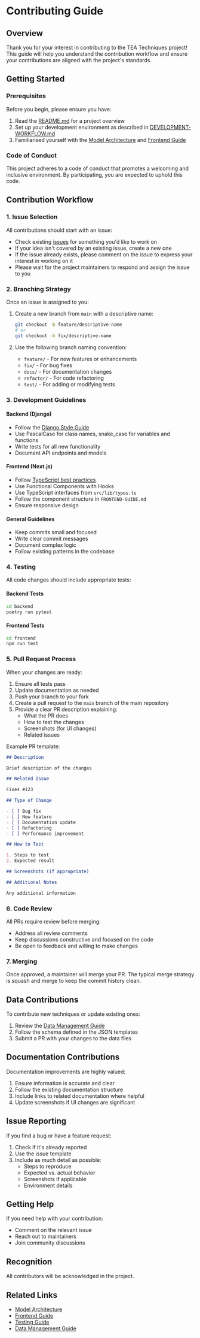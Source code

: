 # Contributing Guide

## Overview

Thank you for your interest in contributing to the TEA Techniques project! This guide will help you understand the contribution workflow and ensure your contributions are aligned with the project's standards.

## Getting Started

### Prerequisites

Before you begin, please ensure you have:

1. Read the [README.md](README.md) for a project overview
2. Set up your development environment as described in [DEVELOPMENT-WORKFLOW.md](docs/DEVELOPMENT-WORKFLOW.md)
3. Familiarised yourself with the [Model Architecture](docs/MODEL-ARCHITECTURE.md) and [Frontend Guide](docs/FRONTEND-GUIDE.md)

### Code of Conduct

This project adheres to a code of conduct that promotes a welcoming and inclusive environment. By participating, you are expected to uphold this code.

## Contribution Workflow

### 1. Issue Selection

All contributions should start with an issue:

- Check existing [issues](https://github.com/chrisdburr/tea-techniques/issues) for something you'd like to work on
- If your idea isn't covered by an existing issue, create a new one
- If the issue already exists, please comment on the issue to express your interest in working on it
- Please wait for the project maintainers to respond and assign the issue to you

### 2. Branching Strategy

Once an issue is assigned to you:

1. Create a new branch from `main` with a descriptive name:

   ```bash
   git checkout -b feature/descriptive-name
   # or
   git checkout -b fix/descriptive-name
   ```

2. Use the following branch naming convention:
   - `feature/` - For new features or enhancements
   - `fix/` - For bug fixes
   - `docs/` - For documentation changes
   - `refactor/` - For code refactoring
   - `test/` - For adding or modifying tests

### 3. Development Guidelines

#### Backend (Django)

- Follow the [Django Style Guide](https://docs.djangoproject.com/en/dev/internals/contributing/writing-code/coding-style/)
- Use PascalCase for class names, snake_case for variables and functions
- Write tests for all new functionality
- Document API endpoints and models

#### Frontend (Next.js)

- Follow [TypeScript best practices](https://www.typescriptlang.org/docs/handbook/declaration-files/do-s-and-don-ts.html)
- Use Functional Components with Hooks
- Use TypeScript interfaces from `src/lib/types.ts`
- Follow the component structure in `FRONTEND-GUIDE.md`
- Ensure responsive design

#### General Guidelines

- Keep commits small and focused
- Write clear commit messages
- Document complex logic
- Follow existing patterns in the codebase

### 4. Testing

All code changes should include appropriate tests:

#### Backend Tests

```bash
cd backend
poetry run pytest
```

#### Frontend Tests

```bash
cd frontend
npm run test
```

### 5. Pull Request Process

When your changes are ready:

1. Ensure all tests pass
2. Update documentation as needed
3. Push your branch to your fork
4. Create a pull request to the `main` branch of the main repository
5. Provide a clear PR description explaining:
   - What the PR does
   - How to test the changes
   - Screenshots (for UI changes)
   - Related issues

Example PR template:

```markdown
## Description

Brief description of the changes

## Related Issue

Fixes #123

## Type of Change

- [ ] Bug fix
- [ ] New feature
- [ ] Documentation update
- [ ] Refactoring
- [ ] Performance improvement

## How to Test

1. Steps to test
2. Expected result

## Screenshots (if appropriate)

## Additional Notes

Any additional information
```

### 6. Code Review

All PRs require review before merging:

- Address all review comments
- Keep discussions constructive and focused on the code
- Be open to feedback and willing to make changes

### 7. Merging

Once approved, a maintainer will merge your PR. The typical merge strategy is squash and merge to keep the commit history clean.

## Data Contributions

To contribute new techniques or update existing ones:

1. Review the [Data Management Guide](docs/DATA-MANAGEMENT.md)
2. Follow the schema defined in the JSON templates
3. Submit a PR with your changes to the data files

## Documentation Contributions

Documentation improvements are highly valued:

1. Ensure information is accurate and clear
2. Follow the existing documentation structure
3. Include links to related documentation where helpful
4. Update screenshots if UI changes are significant

## Issue Reporting

If you find a bug or have a feature request:

1. Check if it's already reported
2. Use the issue template
3. Include as much detail as possible:
   - Steps to reproduce
   - Expected vs. actual behavior
   - Screenshots if applicable
   - Environment details

## Getting Help

If you need help with your contribution:

- Comment on the relevant issue
- Reach out to maintainers
- Join community discussions

## Recognition

All contributors will be acknowledged in the project.

<!-- TODO: Add all-contributors support. -->

## Related Links

- [Model Architecture](docs/MODEL-ARCHITECTURE.md)
- [Frontend Guide](docs/FRONTEND-GUIDE.md)
- [Testing Guide](docs/TESTING.md)
- [Data Management Guide](docs/DATA-MANAGEMENT.md)
